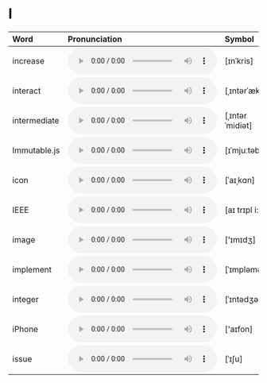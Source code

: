 
# I

| Word  | Pronunciation | Symbol |
| :-- | :-- | :-- |
| increase | <audio :src="$withBase('/audio/increase.mp3')" controls="controls" controlslist="nodownload"></audio> | [ɪnˈkris] |
| interact | <audio :src="$withBase('/audio/interact.mp3')" controls="controls" controlslist="nodownload"></audio> | [ˌɪntərˈækt] |
| intermediate | <audio :src="$withBase('/audio/intermediate.mp3')" controls="controls" controlslist="nodownload"></audio> | [ˌɪntərˈmidiət]  |
| Immutable.js | <audio :src="$withBase('/audio/Immutabledot-js.mp3')" controls="controls" controlslist="nodownload"></audio> | [ɪˈmjuːtəbl] |
| icon | <audio :src="$withBase('/audio/icon.mp3')" controls="controls" controlslist="nodownload"></audio> | [ˈaɪˌkɑn] |
| IEEE | <audio :src="$withBase('/audio/IEEE.mp3')" controls="controls" controlslist="nodownload"></audio> | [aɪ trɪpl i:] |
| image | <audio :src="$withBase('/audio/image.mp3')" controls="controls" controlslist="nodownload"></audio> | ['ɪmɪdʒ] |
| implement | <audio :src="$withBase('/audio/implement.mp3')" controls="controls" controlslist="nodownload"></audio> | [ˈɪmpləmənt] |
| integer | <audio :src="$withBase('/audio/integer.mp3')" controls="controls" controlslist="nodownload"></audio> | [ˈɪntədʒər] |
| iPhone | <audio :src="$withBase('/audio/iPhone.mp3')" controls="controls" controlslist="nodownload"></audio> | ['aɪfon] |
| issue | <audio :src="$withBase('/audio/issue.mp3')" controls="controls" controlslist="nodownload"></audio> | [ˈɪʃu] |
